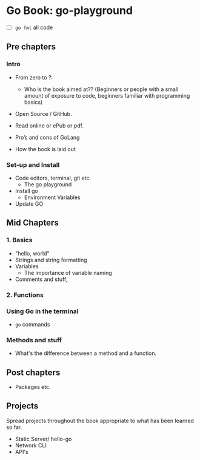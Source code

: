 # Go Book: go-playground

- [ ] `go fmt` all code

## Pre chapters

### Intro

- From zero to ?:
  - Who is the book aimed at?? (Beginners or people with a small amount of
    exposure to code, beginners familiar with programming basics)
- Open Source / GitHub.
- Read online or ePub or pdf.

- Pro’s and cons of GoLang
- How the book is laid out

### Set-up and Install

- Code editors, terminal, git etc.
  - The go playground
- Install go
  - Environment Variables
- Update GO

## Mid Chapters

### 1. Basics

- "hello, world"
- Strings and string formatting
- Variables
  - The importance of variable naming
- Comments and stuff,

### 2. Functions

### Using Go in the terminal

- `go` commands

### Methods and stuff

- What's the difference between a method and a function.

## Post chapters

- Packages etc.

## Projects

Spread projects throughout the book appropriate to what has been learned so far.
- Static Server/ hello-go
- Network CLI
- API's

